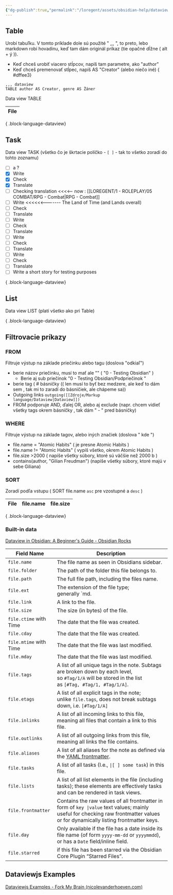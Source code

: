 ```yaml
---
{"dg-publish":true,"permalink":"/loregent/assets/obsidian-help/dataview-syntax-navod/"}
---
```


## Table
Urobí tabuľku.  V tomto príklade dole sú použité " ,,, ", to preto, lebo markdown robí hovadinu, keď tam dám originál príkaz (tie opačné dĺžne ( alt + ý )). 

- Keď chceš urobiť viacero stĺpcov, napíš tam parametre, ako "author"
- Keď chceš premenovať stĺpec, napíš AS "Creator" (alebo niečo iné)
{ #dffee3}


```
,,, dataview
TABLE author AS Creator, genre AS Žáner
```

Data view TABLE

| File |
| ---- |

{ .block-language-dataview}

## Task
Data view TASK (všetko čo je škrtacie políčko - `[ ]` - tak to všetko zoradí do tohto zoznamu)

- [ ] a ?
- [x] Write
- [x] Check
- [x] Translate
- [ ] Checking translation <<<<-- now : [[LOREGENT/1 - ROLEPLAY/05 COMBAT/RPG - Combat\|RPG - Combat]]
- [ ] Write <<<<<<------- The Land of Time (and Lands overall)
- [ ] Check
- [ ] Translate
- [ ] Write
- [ ] Check
- [ ] Translate
- [ ] Write
- [ ] Check
- [ ] Translate
- [ ] Write
- [ ] Check
- [ ] Translate
- [ ] Write a short story for testing purposes

{ .block-language-dataview}
## List

Data view LIST (platí všetko ako pri Table)


{ .block-language-dataview}

## Filtrovacie príkazy

### FROM
Filtruje výstup na základe priečinku alebo tagu (doslova "odkiaľ")

- berie názov priečinku, musí to mať ale ""  ( "0 - Testing Obsidian" )
	- Berie aj sub priečinok "0 - Testing Obsidian/Podpriečinok "
- berie tag ( # básničky (( len musí to byť bez medzere, ale keď to dám sem , tak mi to zaradí do básničiek, ale chápeme sa))
- Outgoing links `outgoing([[Zdroje/Markup language/Dataview|Dataview]])`
- FROM podporuje AND, ďalej OR, alebo aj exclude (napr. chcem vidieť všetky tags okrem básničky , tak dám " - " pred básničky)

### WHERE
Filtruje výstup na základe tagov, alebo iných značiek (doslova " kde ")

- file.name = "Atomic Habits"  ( je presne Atomic Habits )
- file.name != "Atomic Habits"  ( vypíš všetko, okrem Atomic Habits )
- file.size >2000 ( napíše všetky súbory, ktoré sú väčšie než 2000 b )
- contains(author, "Gilian Freudman") (napíše všetky súbory, ktoré majú v sebe Giliana)

### SORT
Zoradí podľa vstupu ( SORT file.name `asc` pre vzostupné a `desc` )

| File | file.name | file.size |
| ---- | --------- | --------- |

{ .block-language-dataview}

### Built-in data
[Dataview in Obsidian: A Beginner's Guide - Obsidian Rocks](https://obsidian.rocks/dataview-in-obsidian-a-beginners-guide/)

| Field Name             | Description                                                                                                                                                                     |
| ---------------------- | ------------------------------------------------------------------------------------------------------------------------------------------------------------------------------- |
| `file.name`            | The file name as seen in Obsidians sidebar.                                                                                                                                     |
| `file.folder`          | The path of the folder this file belongs to.                                                                                                                                    |
| `file.path`            | The full file path, including the files name.                                                                                                                                   |
| `file.ext`             | The extension of the file type; generally `md.                                                                                                                                  |
| `file.link`            | A link to the file.                                                                                                                                                             |
| `file.size`            | The size (in bytes) of the file.                                                                                                                                                |
| `file.ctime` with Time | The date that the file was created.                                                                                                                                             |
| `file.cday`            | The date that the file was created.                                                                                                                                             |
| `file.mtime` with Time | The date that the file was last modified.                                                                                                                                       |
| `file.mday`            | The date that the file was last modified.                                                                                                                                       |
| `file.tags`            | A list of all unique tags in the note. Subtags are broken down by each level, so `#Tag/1/A` will be stored in the list as `[#Tag, #Tag/1, #Tag/1/A]`.                           |
| `file.etags`           | A list of all explicit tags in the note; unlike `file.tags`, does not break subtags down, i.e. `[#Tag/1/A]`                                                                     |
| `file.inlinks`         | A list of all incoming links to this file, meaning all files that contain a link to this file.                                                                                  |
| `file.outlinks`        | A list of all outgoing links from this file, meaning all links the file contains.                                                                                               |
| `file.aliases`         | A list of all aliases for the note as defined via the [YAML frontmatter](https://help.obsidian.md/How+to/Add+aliases+to+note).                                                  |
| `file.tasks`           | A list of all tasks (I.e., `\|[ ] some task`) in this file.                                                                                                                     |
| `file.lists`           | A list of all list elements in the file (including tasks); these elements are effectively tasks and can be rendered in task views.                                              |
| `file.frontmatter`     | Contains the raw values of all frontmatter in form of `key \|value` text values; mainly useful for checking raw frontmatter values or for dynamically listing frontmatter keys. |
| `file.day`             | Only available if the file has a date inside its file name (of form `yyyy-mm-dd` or `yyyymmdd`), or has a `Date` field/inline field.                                            |
| `file.starred`         | if this file has been starred via the Obsidian Core Plugin “Starred Files”.                                                                                                     |

## Dataviewjs Examples
[Dataviewjs Examples - Fork My Brain (nicolevanderhoeven.com)](https://notes.nicolevanderhoeven.com/obsidian-playbook/Obsidian+Plugins/Community+Plugins/dataview/Dataviewjs+Examples)
